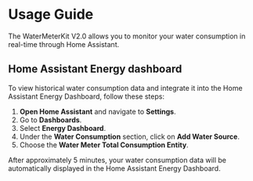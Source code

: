 # Usage Guide

The WaterMeterKit V2.0 allows you to monitor your water consumption in real-time through Home Assistant.

## Home Assistant Energy dashboard

To view historical water consumption data and integrate it into the Home Assistant Energy Dashboard, follow these steps:

1. **Open Home Assistant** and navigate to **Settings**.
2. Go to **Dashboards**.
3. Select **Energy Dashboard**.
4. Under the **Water Consumption** section, click on **Add Water Source**.
5. Choose the **Water Meter Total Consumption Entity**.

After approximately 5 minutes, your water consumption data will be automatically displayed in the Home Assistant Energy Dashboard.
<!-- 
![Home Assistant Energy Dashboard](../.vuepress/public/images/watermeterkit/energy-dashboard.png) -->